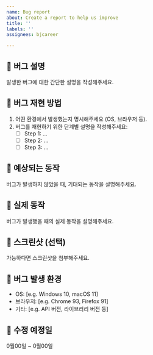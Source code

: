 ```yaml
---
name: Bug report
about: Create a report to help us improve
title: ''
labels: ''
assignees: bjcareer

---
```


## 🐞 버그 설명
발생한 버그에 대한 간단한 설명을 작성해주세요.

## 🐞 버그 재현 방법
1. 어떤 환경에서 발생했는지 명시해주세요 (OS, 브라우저 등).
2. 버그를 재현하기 위한 단계별 설명을 작성해주세요:
   - [ ] Step 1: ...
   - [ ] Step 2: ...
   - [ ] Step 3: ...

## 🐞 예상되는 동작
버그가 발생하지 않았을 때, 기대되는 동작을 설명해주세요.

## 🐞 실제 동작
버그가 발생했을 때의 실제 동작을 설명해주세요.

## 🐞 스크린샷 (선택)
가능하다면 스크린샷을 첨부해주세요.

## 🐞 버그 발생 환경
- OS: [e.g. Windows 10, macOS 11]
- 브라우저: [e.g. Chrome 93, Firefox 91]
- 기타: [e.g. API 버전, 라이브러리 버전 등]

## 🐞 수정 예정일
0월00일 ~ 0월00일
